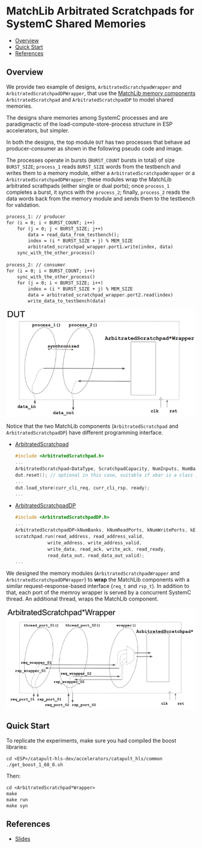 # MatchLib Arbitrated Scratchpads for SystemC Shared Memories

<!-- vim-markdown-toc GFM -->

* [Overview](#overview)
* [Quick Start](#quick-start)
* [References](#references)

<!-- vim-markdown-toc -->

## Overview

We provide two example of designs, `ArbitratedScratchpadWrapper` and `ArbitratedScratchpadDPWrapper`, that use the [MatchLib memory components](https://nvlabs.github.io/matchlib/group___arbitrated_scratchpad.html) `ArbitratedScratchpad` and `ArbitratedScratchpadDP` to model shared memories.

The designs share memories among SystemC processes and are paradigmactic of the load-compute-store-process structure in ESP accelerators, but simpler.

In both the designs, the top module `DUT` has two processes that behave ad producer-consumer as shown in the following pseudo code and image.

The processes operate in bursts (`BURST_COUNT` bursts in total) of size `BURST_SIZE`; `process_1` reads `BURST_SIZE` words from the testbench and writes them to a memory module, either a `ArbitratedScratchpadWrapper` or a `ArbitratedScratchpadDPWrapper`; these modules wrap the MatchLib arbitrated scrathpads (either single or dual ports); once `process_1` completes a burst, it syncs with the `process_2`; finally, `process_2` reads the data words back from the memory module and sends them to the testbench for validation.

```
process_1: // producer
for (i = 0; i < BURST_COUNT; i++)
    for (j = 0; j < BURST_SIZE; j++)
        data = read_data_from_testbench();
        index = (i * BURST_SIZE + j) % MEM_SIZE
        arbitrated_scratchpad_wrapper.port1.write(index, data)
    sync_with_the_other_process()

process_2: // consumer
for (i = 0; i < BURST_COUNT; i++)
    sync_with_the_other_process()
    for (j = 0; i < BURST_SIZE; i++)
        index = (i * BURST_SIZE + j) % MEM_SIZE
        data = arbitrated_scratchpad_wrapper.port2.read(index)
        write_data_to_testbench(data)
```

![dut](doc/dut.png)

Notice that the two MatchLib components (`ArbitratedScratchpad` and `ArbitratedScratchpadDP`) have different programming interface.

- [ArbitratedScratchpad](https://nvlabs.github.io/matchlib/class_arbitrated_scratchpad.html)
  ```c++
  #include <ArbitratedScratchpad.h>
  ...
  ArbitratedScratchpad<DataType, ScratchpadCapacity, NumInputs, NumBanks, InputQueueLength> dut;
  dut.reset(); // optional in this case, suitable if xbar is a class member rather than local variable
  ...
  dut.load_store(curr_cli_req, curr_cli_rsp, ready);
  ...
  ```
- [ArbitratedScratchpadDP](https://nvlabs.github.io/matchlib/class_arbitrated_scratchpad_d_p.html)
  ```c++
  #include <ArbitratedScratchpadDP.h>
  ...
  ArbitratedScratchpadDP<kNumBanks, kNumReadPorts, kNumWritePorts, kEntriesPerBank, WordType, false, false> scratchpad;
  scratchpad.run(read_address, read_address_valid,
              write_address, write_address_valid,
              write_data, read_ack, write_ack, read_ready,
              read_data_out, read_data_out_valid);
  ...
  ```

We designed the memory modules (`ArbitratedScratchpadWrapper` and `ArbitratedScratchpadDPWrapper`) to **wrap** the MatchLib components with a similar request-response-based interface (`req_t` and `rsp_t`). In addition to that, each port of the memroy wrapper is served by a concurrent SystemC thread. An additional thread, wraps the MatchLib component.

![scratchpad_wrapper](doc/scratchpad_wrapper.png)

## Quick Start

To replicate the experiments, make sure you had compiled the boost libraries:

```
cd <ESP>/catapult-hls-dev/accelerators/catapult_hls/common
./get_boost_1_68_0.sh
```

Then:

```
cd <ArbitratedScratchpad*Wrapper>
make
make run
make syn
```

## References

- [Slides](https://docs.google.com/presentation/d/1pwKd-JKmadxN98U0Qt4mZs1unXBNXEb6HYyhML4dOEI/edit?usp=sharing)
